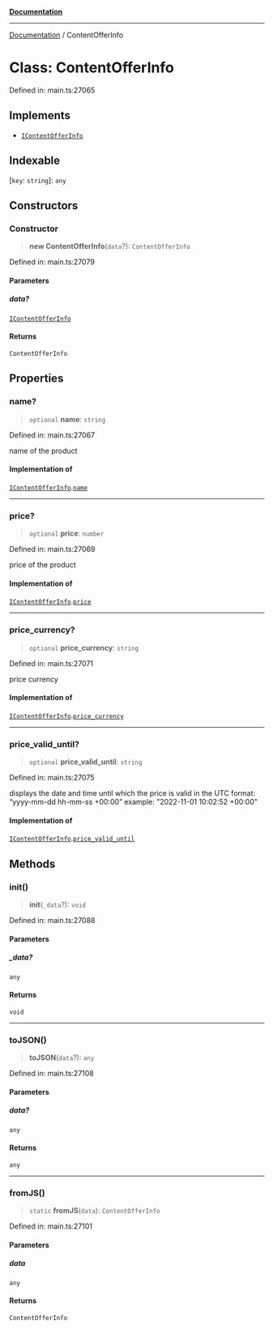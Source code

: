 [**Documentation**](../README.md)

***

[Documentation](../README.md) / ContentOfferInfo

# Class: ContentOfferInfo

Defined in: main.ts:27065

## Implements

- [`IContentOfferInfo`](../interfaces/IContentOfferInfo.md)

## Indexable

\[`key`: `string`\]: `any`

## Constructors

### Constructor

> **new ContentOfferInfo**(`data`?): `ContentOfferInfo`

Defined in: main.ts:27079

#### Parameters

##### data?

[`IContentOfferInfo`](../interfaces/IContentOfferInfo.md)

#### Returns

`ContentOfferInfo`

## Properties

### name?

> `optional` **name**: `string`

Defined in: main.ts:27067

name of the product

#### Implementation of

[`IContentOfferInfo`](../interfaces/IContentOfferInfo.md).[`name`](../interfaces/IContentOfferInfo.md#name)

***

### price?

> `optional` **price**: `number`

Defined in: main.ts:27069

price of the product

#### Implementation of

[`IContentOfferInfo`](../interfaces/IContentOfferInfo.md).[`price`](../interfaces/IContentOfferInfo.md#price)

***

### price\_currency?

> `optional` **price\_currency**: `string`

Defined in: main.ts:27071

price currency

#### Implementation of

[`IContentOfferInfo`](../interfaces/IContentOfferInfo.md).[`price_currency`](../interfaces/IContentOfferInfo.md#price_currency)

***

### price\_valid\_until?

> `optional` **price\_valid\_until**: `string`

Defined in: main.ts:27075

displays the date and time until which the price is valid
in the UTC format: “yyyy-mm-dd hh-mm-ss +00:00”
example: "2022-11-01 10:02:52 +00:00"

#### Implementation of

[`IContentOfferInfo`](../interfaces/IContentOfferInfo.md).[`price_valid_until`](../interfaces/IContentOfferInfo.md#price_valid_until)

## Methods

### init()

> **init**(`_data`?): `void`

Defined in: main.ts:27088

#### Parameters

##### \_data?

`any`

#### Returns

`void`

***

### toJSON()

> **toJSON**(`data`?): `any`

Defined in: main.ts:27108

#### Parameters

##### data?

`any`

#### Returns

`any`

***

### fromJS()

> `static` **fromJS**(`data`): `ContentOfferInfo`

Defined in: main.ts:27101

#### Parameters

##### data

`any`

#### Returns

`ContentOfferInfo`
